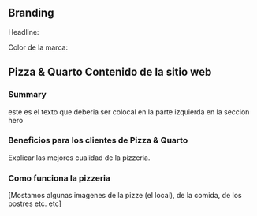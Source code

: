 ## Branding

Headline:

Color de la marca:

## Pizza & Quarto Contenido de la sitio web

### Summary

este es el texto que deberia ser colocal en la parte izquierda en la seccion hero

### Beneficios para los clientes de Pizza & Quarto

Explicar las mejores cualidad de la pizzeria. 

### Como funciona la pizzeria

[Mostamos algunas imagenes de la pizze (el local), de la comida, de los postres etc. etc]